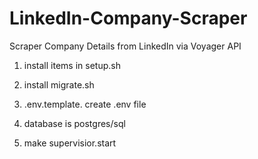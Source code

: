 # LinkedIn-Company-Scraper
Scraper Company Details from LinkedIn via Voyager API


1. install items in setup.sh
2. install migrate.sh

3. .env.template. create .env file
4. database is postgres/sql
5. make supervisior.start
